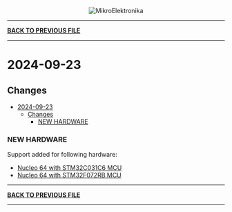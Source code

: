 <p align="center">
  <img src="http://www.mikroe.com/img/designs/beta/logo_small.png?raw=true" alt="MikroElektronika"/>
</p>

---

**[BACK TO PREVIOUS FILE](../changelog.md)**

---

# 2024-09-23

## Changes

+ [2024-09-23](#2024-09-23)
  + [Changes](#changes)
    + [NEW HARDWARE](#new-hardware)

### NEW HARDWARE

Support added for following hardware:

+ [Nucleo 64 with STM32C031C6 MCU](https://www.st.com/content/st_com/en/products/evaluation-tools/product-evaluation-tools/mcu-mpu-eval-tools/stm32-mcu-mpu-eval-tools/stm32-nucleo-boards/nucleo-c031c6.html)
+ [Nucleo 64 with STM32F072RB MCU](https://www.st.com/content/st_com/en/products/evaluation-tools/product-evaluation-tools/mcu-mpu-eval-tools/stm32-mcu-mpu-eval-tools/stm32-nucleo-boards/nucleo-f072rb.html)

---

**[BACK TO PREVIOUS FILE](../changelog.md)**

---
